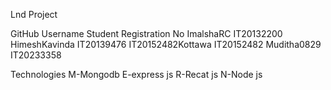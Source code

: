 
Lnd Project

GitHub Username	Student Registration No 
ImalshaRC	          IT20132200
HimeshKavinda	      IT20139476
IT20152482Kottawa	  IT20152482
Muditha0829	        IT20233358

Technologies
M-Mongodb
E-express js
R-Recat js
N-Node js
